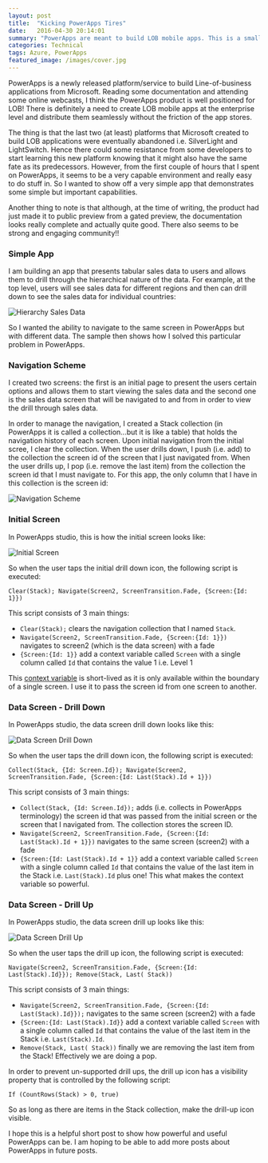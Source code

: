 ```yaml
---
layout: post
title:  "Kicking PowerApps Tires"
date:   2016-04-30 20:14:01
summary: "PowerApps are meant to build LOB mobile apps. This is a small sample to kick its tires"
categories: Technical
tags: Azure, PowerApps
featured_image: /images/cover.jpg
---
```


PowerApps is a newly released platform/service to build Line-of-business applications from Microsoft. Reading some documentation and attending some online webcasts, I think the PowerApps product is well positioned for LOB! There is definitely a need to create LOB mobile apps at the enterprise level and distribute them seamlessly without the friction of the app stores.

The thing is that the last two (at least) platforms that Microsoft created to build LOB applications were eventually abandoned i.e. SilverLight and LightSwitch. Hence there could some resistance from some developers to start learning this new platform knowing that it might also have the same fate as its predecessors. However, from the first couple of hours that I spent on PowerApps, it seems to be a very capable environment and really easy to do stuff in. So I wanted to show off a very simple app that demonstrates some simple but important capabilities. 

Another thing to note is that although, at the time of writing, the product had just made it to public preview from a gated preview, the documentation looks really complete and actually quite good. There also seems to be strong and engaging community!!
 
### Simple App

I am building an app that presents tabular sales data to users and allows them to drill through the hierarchical nature of the data. For example, at the top level, users will see sales data for different regions and then can drill down to see the sales data for individual countries:

![Hierarchy Sales Data](http://i.imgur.com/Lz0ydEr.png)

So I wanted the ability to navigate to the same screen in PowerApps but with different data. The sample then shows how I solved this particular problem in PowerApps.

### Navigation Scheme

I created two screens: the first is an initial page to present the users certain options and allows them to start viewing the sales data and the second one is the sales data screen that will be navigated to and from in order to view the drill through sales data.

In order to manage the navigation, I created a Stack collection (in PowerApps it is called a collection...but it is like a table) that holds the navigation history of each screen. Upon initial navigation from the initial scree, I clear the collection. When the user drills down, I push (i.e. add) to the collection the screen id of the screen that I just navigated from. When the user drills up, I pop (i.e. remove the last item) from the collection the screen id that I must navigate to. For this app, the only column that I have in this collection is the screen id:

![Navigation Scheme](http://i.imgur.com/Ky1EmUL.png)
  
### Initial Screen

In PowerApps studio, this is how the initial screen looks like:

![Initial Screen](http://i.imgur.com/XKmqkp5.png)

So when the user taps the initial drill down icon, the following script is executed:

```
Clear(Stack); Navigate(Screen2, ScreenTransition.Fade, {Screen:{Id: 1}})
```

This script consists of 3 main things:

- `Clear(Stack);` clears the navigation collection that I named `Stack`.
- `Navigate(Screen2, ScreenTransition.Fade, {Screen:{Id: 1}})` navigates to screen2 (which is the data screen) with a fade
- `{Screen:{Id: 1}}` add a context variable called `Screen` with a single column called `Id` that contains the value 1 i.e. Level 1   

This [context variable](https://powerapps.microsoft.com/en-us/tutorials/function-updatecontext/) is short-lived as it is only available within the boundary of a single screen. I use it to pass the screen id from one screen to another.

### Data Screen - Drill Down

In PowerApps studio, the data screen drill down looks like this:

![Data Screen Drill Down](http://i.imgur.com/qnQjFwz.png)

So when the user taps the drill down icon, the following script is executed:

```
Collect(Stack, {Id: Screen.Id}); Navigate(Screen2, ScreenTransition.Fade, {Screen:{Id: Last(Stack).Id + 1}})
```

This script consists of 3 main things:

- `Collect(Stack, {Id: Screen.Id});` adds (i.e. collects in PowerApps terminology) the screen id that was passed from the initial screen or the screen that I navigated from. The collection stores the screen ID. 
- `Navigate(Screen2, ScreenTransition.Fade, {Screen:{Id: Last(Stack).Id + 1}})` navigates to the same screen (screen2) with a fade
- `{Screen:{Id: Last(Stack).Id + 1}}` add a context variable called `Screen` with a single column called `Id` that contains the value of the last item in the Stack i.e. `Last(Stack).Id` plus one! This what makes the context variable so powerful.   

### Data Screen - Drill Up

In PowerApps studio, the data screen drill up looks like this:

![Data Screen Drill Up](http://i.imgur.com/S1buIWP.png)

So when the user taps the drill up icon, the following script is executed:

```
Navigate(Screen2, ScreenTransition.Fade, {Screen:{Id: Last(Stack).Id}}); Remove(Stack, Last( Stack))
```

This script consists of 3 main things:

- `Navigate(Screen2, ScreenTransition.Fade, {Screen:{Id: Last(Stack).Id}});` navigates to the same screen (screen2) with a fade
- `{Screen:{Id: Last(Stack).Id}}` add a context variable called `Screen` with a single column called `Id` that contains the value of the last item in the Stack i.e. `Last(Stack).Id`. 
- `Remove(Stack, Last( Stack))` finally we are removing the last item from the Stack! Effectively we are doing a pop.   

In order to prevent un-supported drill ups, the drill up icon has a visibility property that is controlled by the following script:

```
If (CountRows(Stack) > 0, true)
```  

So as long as there are items in the Stack collection, make the drill-up icon visible. 

I hope this is a helpful short post to show how powerful and useful PowerApps can be. I am hoping to be able to add more posts about PowerApps in future posts.